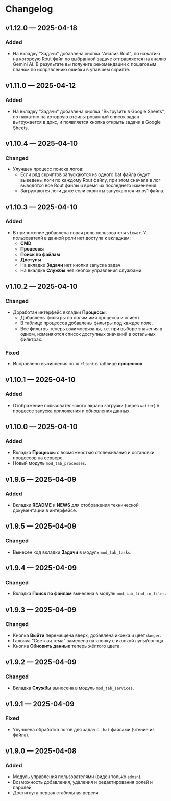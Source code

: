 # Changelog

## v1.12.0 — 2025-04-18
### Added
- На вкладку "Задачи" добавлена кнопка "Анализ Rout", по нажатию на котороую Rout файл по выбранной задаче отправляется на анализ Gemini AI. В результате вы получите рекомендации с пошаговым планом по исправлению ошибки в упавшем скрипте.

## v1.11.0 — 2025-04-12
### Added
- На вкладку "Задачи" добавлена кнопка "Выгрузить в Google Sheets", по нажатию на котороую отфильтрованный список задач выгружается в докс, и появляется кнопка открыть задачи в Google Sheets. 

## v1.10.4 — 2025-04-10
### Changed
- Улучшен процесс поиска логов:
    - Если ряд скриптов запускаются из одного bat файла будут выведены логи по каждому Rout файлу, при этом сначала в лог выводятся все Rout файлы и время их последнего изменения.
    - Загружаются логи даже если скрипты запускаются из ps1 файла.
    
## v1.10.3 — 2025-04-10
### Added
- В приложение добавлена новая роль пользователя `viewer`. У пользователй в данной роли нет доступа к вкладкам:
    - **CMD**
    - **Процессы**
    - **Поиск по файлам**
    - **Доступы**
    - На вкладке **Задачи** нет кнопки запуска задач.
    - На вкалдке **Службы** нет кнопок управления службами.

## v1.10.2 — 2025-04-10
### Changed
- Доработан интерфейс вкладки **Процессы**:
    - Добавлены фильтры по полям имя процесса и клиент.
    - В таблице процессов добавлены фильтры под каждое поле.
    - Все фильтры теперь взаимосвязаны, т.е. при выборе значения в одном, изменяются список доступных значений в остальных фильтрах.
### Fixed
- Исправлено вычисления поля `client` в таблице **процессов**.

## v1.10.1 — 2025-04-10
### Added
- Отображение пользовательского экрана загрузки (через `waiter`) в процессе запуска приложения и обновления данных.

## v1.10.0 — 2025-04-10
### Added
- Вкладка **Процессы** с возможностью отслеживания и остановки процессов на сервере.
- Новый модуль `mod_tab_processes`.

## v1.9.6 — 2025-04-09
### Added
- Вкладки **README** и **NEWS** для отображения технической документации в интерфейсе.

## v1.9.5 — 2025-04-09
### Changed
- Вынесен код вкладки **Задачи** в модуль `mod_tab_tasks`.

## v1.9.4 — 2025-04-09
### Changed
- Вкладка **Поиск по файлам** вынесена в модуль `mod_tab_find_in_files`.

## v1.9.3 — 2025-04-09
### Changed
- Кнопка **Выйти** перемещена вверх, добавлена иконка и цвет `danger`.
- Галочка "Светлая тема" заменена на кнопку с иконкой луны/солнца.
- Кнопка **Обновить данные** теперь жёлтого цвета.

## v1.9.2 — 2025-04-09
### Changed
- Вкладка **Службы** вынесена в модуль `mod_tab_services`.

## v1.9.1 — 2025-04-09
### Fixed
- Улучшена обработка логов для задач с `.bat` файлами (чтение из файла).

## v1.9.0 — 2025-04-08
### Added
- Модуль управления пользователями (виден только `admin`).
- Возможность добавления, удаления и редактирования ролей и паролей.
- Достигнута первая стабильная версия.
